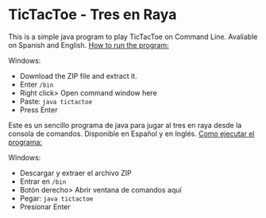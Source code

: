 # TicTacToe - Tres en Raya
This is a simple java program to play TicTacToe on Command Line. Avaliable on Spanish and English. [How to run the program:](https://stackoverflow.com/questions/5757189/how-do-i-run-java-class-files)

 Windows:
* Download the ZIP file and extract it.
* Enter ```/bin```
* Right click> Open command window here
* Paste: ```java tictactoe```
* Press Enter

Este es un sencillo programa de java para jugar al tres en raya desde la consola de comandos. Disponible en Español y en Inglés. [Como ejecutar el programa:](https://stackoverflow.com/questions/5757189/how-do-i-run-java-class-files)

Windows:
* Descargar y extraer el archivo ZIP
* Entrar en ```/bin```
* Botón derecho> Abrir ventana de comandos aquí
* Pegar: ```java tictactoe```
* Presionar Enter
